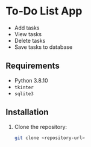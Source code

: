 # To-Do List App

- Add tasks
- View tasks
- Delete tasks
- Save tasks to database

## Requirements

- Python 3.8.10
- `tkinter`
- `sqlite3`

## Installation

1. Clone the repository:
   ```bash
   git clone <repository-url>
